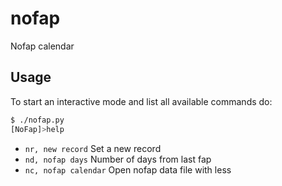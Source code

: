 # nofap

Nofap calendar 

## Usage 
To start an interactive mode and list all available commands do:
```sh
$ ./nofap.py
[NoFap]>help
```
* `nr, new record`           Set a new record 
* `nd, nofap days`           Number of days from last fap 
* `nc, nofap calendar`       Open nofap data file with less
